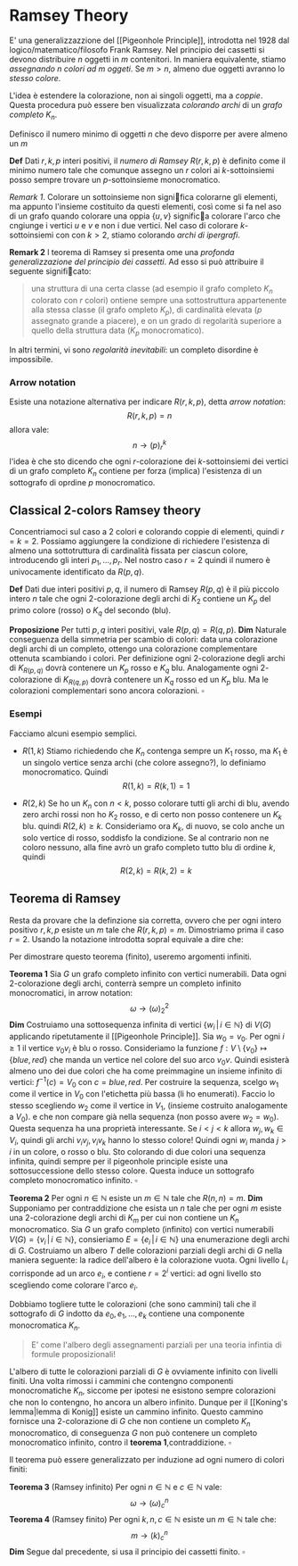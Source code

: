 # Ramsey Theory

E' una generalizzazzione del [[Pigeonhole Principle]], introdotta nel $1928$ dal logico/matematico/filosofo Frank Ramsey.
Nel principio dei cassetti si devono distribuire $n$ oggetti in $m$ contenitori. In maniera equivalente, stiamo _assegnando $n$ colori ad $m$ oggeti_. Se $m >n$, almeno due oggetti avranno lo _stesso colore_.

L'idea è estendere la colorazione, non ai singoli oggetti, ma a _coppie_. Questa procedura può essere ben visualizzata _colorando archi_ di un _grafo completo_ $K_n$.

Definisco il numero minimo di oggetti $n$ che devo disporre per avere almeno un $m$

**Def** Dati $r,k,p$ interi positivi, il _numero di Ramsey_ $R(r,k,p)$ è definito come il minimo numero tale che comunque assegno un $r$ colori ai $k$-sottoinsiemi posso sempre trovare un $p$-sottoinsieme monocromatico.

*Remark 1*. Colorare un sottoinsieme non significa colorarne gli elementi, ma appunto l'insieme costituito da questi elementi, così come si fa nel aso di un grafo quando colorare una oppia $\{u, v\}$ significa colorare l'arco che cngiunge i vertici $u$ e $v$ e non i due vertici. 
Nel caso di colorare $k$-sottoinsiemi con con $k>2$, stiamo colorando _archi di ipergrafi_.

**Remark 2** l teorema di Ramsey si presenta ome una _profonda generalizzazione del principio dei cassetti_. Ad esso si può attribuire il seguente significato: 

>una struttura di una certa classe (ad esempio il grafo completo $K_n$ colorato con $r$ colori) ontiene sempre una sottostruttura appartenente alla stessa classe (il grafo ompleto $K_p$), di cardinalità elevata ($p$ assegnato grande a piacere), e on un grado di regolarità superiore a quello della struttura data ($K_p$ monocromatico).

In altri termini, vi sono _regolarità inevitabili_: un completo disordine è 
impossibile.

### Arrow notation

Esiste una notazione alternativa per indicare $R(r,k,p)$, detta _arrow notation_:
$$
R(r,k,p) = n 
$$
allora vale:
$$
n \rightarrow (p)_r^k
$$
l'idea è che sto dicendo che ogni $r$-colorazione dei $k$-sottoinsiemi dei vertici di un grafo completo $K_n$ contiene per forza (implica) l'esistenza di un sottografo di oprdine $p$ monocromatico.


## Classical 2-colors Ramsey theory

Concentriamoci sul caso a $2$ colori e colorando coppie di elementi, quindi $r=k=2$. Possiamo aggiungere la condizione di richiedere l'esistenza di almeno una sottotruttura di cardinalità fissata per ciascun colore, introducendo gli interi $p_1,\dots,p_r$. Nel nostro caso $r=2$ quindi il numero è univocamente identificato da $R(p,q)$.

**Def** Dati due interi positivi $p,q$, il numero di Ramsey $R(p,q)$ è il più piccolo intero $n$ tale che ogni $2$-colorazione degli archi di $K_2$ contiene un $K_p$ del primo colore (rosso) o $K_q$ del secondo (blu).

**Proposizione** Per tutti $p,q$ interi positivi, vale $R(p,q)=R(q,p)$.
**Dim** Naturale conseguenza della simmetria per scambio di colori: data una colorazione degli archi di un completo, ottengo una colorazione complementare ottenuta scambiando i colori.
Per definizione ogni $2$-colorazione degli archi di $K_{R(p,q)}$ dovrà contenere un $K_p$ rosso e $K_q$ blu. Analogamente ogni $2$-colorazione di $K_{R(q,p)}$ dovrà contenere un $K_q$ rosso ed un $K_p$ blu. Ma le colorazioni complementari sono ancora colorazioni. $\square$ 

### Esempi

Facciamo alcuni esempio semplici.
-  $R(1,k)$ 
Stiamo richiedendo che $K_n$ contenga sempre un $K_1$ rosso, ma $K_1$ è un singolo vertice senza archi (che colore assegno?), lo definiamo monocromatico. Quindi 
$$
R(1,k)=R(k,1)=1
$$

- $R(2,k)$
Se ho un $K_n$ con $n<k$, posso colorare tutti gli archi di blu, avendo zero archi rossi non ho $K_2$ rosso, e di certo non posso contenere un $K_k$ blu. quindi $R(2,k) \geq k$. Consideriamo ora $K_k$, di nuovo, se colo anche un solo vertice di rosso, soddisfo la condizione. Se al contrario non ne coloro nessuno, alla fine avrò un grafo completo tutto blu di ordine $k$, quindi
$$
R(2,k)=R(k,2)=k
$$


## Teorema di Ramsey

Resta da provare che la definzione sia corretta, ovvero che per ogni intero positivo $r,k,p$ esiste un $m$ tale che $R(r,k,p)=m$. Dimostriamo prima il caso $r=2$. Usando la notazione introdotta sopral equivale a dire che:

Per dimostrare questo teorema (finito), useremo argomenti infiniti.

**Teorema 1** Sia $G$ un grafo completo infinito con vertici numerabili. Data ogni $2$-colorazione degli archi, conterrà sempre un completo infinito monocromatici, in arrow notation:
$$
\omega \rightarrow (\omega)_2^2
$$
**Dim** Costruiamo una sottosequenza infinita di vertici $\{w_i \,|\, i \in \mathbb{N}\}$ di $V(G)$ applicando ripetutamente il [[Pigeonhole Principle]]. 
Sia $w_0 = v_0$. Per ogni $i \geq 1$ il vertice $v_0v_i$ è blu o rosso. Consideriamo la funzione $f : V\setminus \{v_0\} \mapsto \{blue,\, red\}$ che manda un vertice nel colore del suo arco $v_0v$. Quindi esisterà almeno uno dei due colori che ha come preimmagine un insieme infinito di vertici: $f^{-1}(c) = V_0$ con $c=blue,\,red$.
Per costruire la sequenza, scelgo $w_1$ come il vertice in $V_0$ con l'etichetta più bassa (li ho enumerati). Faccio lo stesso scegliendo $w_2$ come il vertice in $V_1$, (insieme costruito analogamente a $V_0$). e che non compare già nella sequenza (non posso avere $w_2 = w_0$). 
Questa sequenza ha una proprietà interessante. Se $i<j<k$ allora $w_j,w_k \in V_i$, quindi gli archi $v_iv_j,\, v_iv_k$ hanno lo stesso colore! Quindi ogni $w_i$ manda $j>i$ in un colore, o rosso o blu. Sto colorando di due colori una sequenza infinita, quindi sempre per il pigeonhole principle esiste una sottosuccessione dello stesso colore.  Questa induce un sottografo completo monocromatico infinito. $\square$

**Teorema 2** Per ogni $n \in \mathbb{N}$ esiste un $m \in \mathbb{N}$ tale che $R(n,n)=m$.
**Dim** Supponiamo per contraddizione che esista un $n$ tale che per ogni $m$ esiste una $2$-colorazione degli archi di $K_m$ per cui non contiene un $K_n$ monocromatico.
Sia $G$ un grafo completo (infinito) con vertici numerabili $V(G)=\{v_i\,|\, i \in \mathbb{N}\}$, consieriamo $E = \{e_i \,|\, i \in \mathbb{N}\}$ una enumerazione degli archi di $G$.
Costruiamo un albero $T$ delle colorazioni parziali degli archi di $G$ nella maniera seguente: la radice dell'albero è la colorazione vuota. Ogni livello $L_i$ corrisponde ad un arco $e_i$, e contiene $r=2^i$ vertici: ad ogni livello sto scegliendo come colorare l'arco $e_i$. 

Dobbiamo togliere tutte le colorazioni (che sono cammini) tali che il sottografo di $G$ indotto da $e_0,e_1,\dots,e_k$ contiene una componente monocromatica $K_n$.

>E' come l'albero degli assegnamenti parziali per una teoria infintia di formule proposizionali!

L'albero di tutte le colorazioni parziali di $G$ è ovviamente infinito con livelli finiti. Una volta rimossi i cammini che contengno componenti monocromatiche $K_n$, siccome per ipotesi ne esistono sempre colorazioni che non lo contengno, ho ancora un albero infinito. Dunque per il [[Koning's lemma|lemma di Konig]] esiste un cammino infinito. Questo cammino fornisce una $2$-colorazione di $G$ che non contiene un completo $K_n$ monocromatico, di conseguenza $G$ non può contenere un completo monocromatico infinito, contro il **teorema  1**,contraddizione. $\square$

Il teorema può essere generalizzato per induzione ad ogni numero di colori finiti:

**Teorema 3** (Ramsey infinito) Per ogni $n \in \mathbb{N}$ e $c \in \mathbb{N}$ vale:
$$
\omega \rightarrow (\omega)_c^n
$$
**Teorema 4** (Ramsey finito) Per ogni $k,n,c \in \mathbb{N}$ esiste un $m \in \mathbb{N}$ tale che:
$$
m \rightarrow (k)_c^n
$$
**Dim** Segue dal precedente, si usa il principio dei cassetti finito. $\square$








